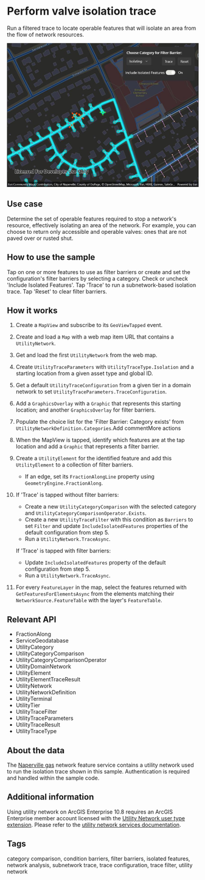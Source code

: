# Perform valve isolation trace

Run a filtered trace to locate operable features that will isolate an area from the flow of network resources.

![Image of a utility network with an isolation trace applied to it](performvalveisolationtrace.jpg)

## Use case

Determine the set of operable features required to stop a network's resource, effectively isolating an area of the network. For example, you can choose to return only accessible and operable valves: ones that are not paved over or rusted shut.

## How to use the sample

Tap on one or more features to use as filter barriers or create and set the configuration's filter barriers by selecting a category. Check or uncheck 'Include Isolated Features'. Tap 'Trace' to run a subnetwork-based isolation trace. Tap 'Reset' to clear filter barriers.

## How it works

1. Create a `MapView` and subscribe to its `GeoViewTapped` event.
2. Create and load a `Map` with a web map item URL that contains a `UtilityNetwork`.
3. Get and load the first `UtilityNetwork` from the web map.
4. Create `UtilityTraceParameters` with `UtilityTraceType.Isolation` and a starting location from a given asset type and global ID.
5. Get a default `UtilityTraceConfiguration` from a given tier in a domain network to set `UtilityTraceParameters.TraceConfiguration`.
6. Add a `GraphicsOverlay` with a `Graphic` that represents this starting location; and another `GraphicsOverlay` for filter barriers.
7. Populate the choice list for the 'Filter Barrier: Category exists' from `UtilityNetworkDefinition.Categories`.Add commentMore actions
8. When the MapView is tapped, identify which features are at the tap location and add a `Graphic` that represents a filter barrier.
9. Create a `UtilityElement` for the identified feature and add this `UtilityElement` to a collection of filter barriers.
      * If an edge, set its `FractionAlongLine` property using `GeometryEngine.FractionAlong`.  
10. If 'Trace' is tapped without filter barriers:
      * Create a new `UtilityCategoryComparison` with the selected category and `UtilityCategoryComparisonOperator.Exists`.
      * Create a new `UtilityTraceFilter` with this condition as `Barriers` to set `Filter` and update `IncludeIsolatedFeatures` properties of the default configuration from step 5.
      * Run a `UtilityNetwork.TraceAsync`.

    If 'Trace' is tapped with filter barriers:
      * Update `IncludeIsolatedFeatures` property of the default configuration from step 5.
      * Run a `UtilityNetwork.TraceAsync`.
11. For every `FeatureLayer` in the map, select the features returned with `GetFeaturesForElementsAsync` from the elements matching their `NetworkSource.FeatureTable` with the layer's `FeatureTable`.

## Relevant API

* FractionAlong
* ServiceGeodatabase
* UtilityCategory
* UtilityCategoryComparison
* UtilityCategoryComparisonOperator
* UtilityDomainNetwork
* UtilityElement
* UtilityElementTraceResult
* UtilityNetwork
* UtilityNetworkDefinition
* UtilityTerminal
* UtilityTier
* UtilityTraceFilter
* UtilityTraceParameters
* UtilityTraceResult
* UtilityTraceType

## About the data

The [Naperville gas](https://sampleserver7.arcgisonline.com/server/rest/services/UtilityNetwork/NapervilleGas/FeatureServer) network feature service contains a utility network used to run the isolation trace shown in this sample. Authentication is required and handled within the sample code.

## Additional information

Using utility network on ArcGIS Enterprise 10.8 requires an ArcGIS Enterprise member account licensed with the [Utility Network user type extension](https://enterprise.arcgis.com/en/portal/latest/administer/windows/license-user-type-extensions.htm#ESRI_SECTION1_41D78AD9691B42E0A8C227C113C0C0BF). Please refer to the [utility network services documentation](https://enterprise.arcgis.com/en/server/latest/publish-services/windows/utility-network-services.htm).

## Tags

category comparison, condition barriers, filter barriers, isolated features, network analysis, subnetwork trace, trace configuration, trace filter, utility network
